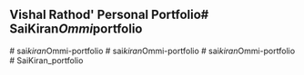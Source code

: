 ## Vishal Rathod' Personal Portfolio#   S a i K i r a n _ O m m i _ p o r t f o l i o  
 #   s a i _ k i r a n _ O m m i - p o r t f o l i o  
 #   s a i _ k i r a n _ O m m i - p o r t f o l i o  
 #   s a i _ k i r a n _ O m m i - p o r t f o l i o  
 #   S a i K i r a n _ p o r t f o l i o  
 